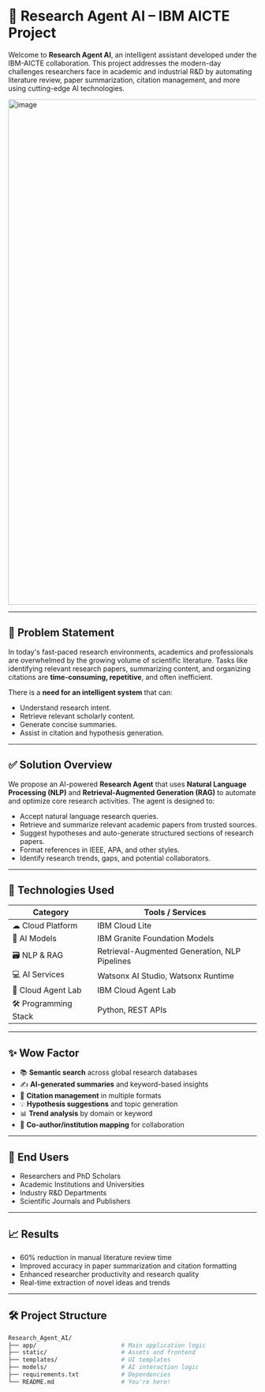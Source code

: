 # 🧠 Research Agent AI – IBM AICTE Project

Welcome to **Research Agent AI**, an intelligent assistant developed under the IBM-AICTE collaboration. This project addresses the modern-day challenges researchers face in academic and industrial R&D by automating literature review, paper summarization, citation management, and more using cutting-edge AI technologies.

<img width="1536" height="1024" alt="image" src="https://github.com/user-attachments/assets/8a9f020a-1e1f-4971-91b1-3531dfcc8c0a" />

---

## 📌 Problem Statement

In today's fast-paced research environments, academics and professionals are overwhelmed by the growing volume of scientific literature. Tasks like identifying relevant research papers, summarizing content, and organizing citations are **time-consuming, repetitive**, and often inefficient.

There is a **need for an intelligent system** that can:
- Understand research intent.
- Retrieve relevant scholarly content.
- Generate concise summaries.
- Assist in citation and hypothesis generation.

---

## ✅ Solution Overview

We propose an AI-powered **Research Agent** that uses **Natural Language Processing (NLP)** and **Retrieval-Augmented Generation (RAG)** to automate and optimize core research activities. The agent is designed to:

- Accept natural language research queries.
- Retrieve and summarize relevant academic papers from trusted sources.
- Suggest hypotheses and auto-generate structured sections of research papers.
- Format references in IEEE, APA, and other styles.
- Identify research trends, gaps, and potential collaborators.

---

## 🧰 Technologies Used

| Category               | Tools / Services                                |
|------------------------|--------------------------------------------------|
| ☁ Cloud Platform       | IBM Cloud Lite                                  |
| 🧠 AI Models           | IBM Granite Foundation Models                   |
| 🗃️ NLP & RAG           | Retrieval-Augmented Generation, NLP Pipelines   |
| 💻 AI Services         | Watsonx AI Studio, Watsonx Runtime              |
| 🤖 Cloud Agent Lab     | IBM Cloud Agent Lab                             |
| 🛠 Programming Stack    | Python, REST APIs                               |

---

## ✨ Wow Factor

- 📚 **Semantic search** across global research databases
- ✍️ **AI-generated summaries** and keyword-based insights
- 🔗 **Citation management** in multiple formats
- 💡 **Hypothesis suggestions** and topic generation
- 📊 **Trend analysis** by domain or keyword
- 👥 **Co-author/institution mapping** for collaboration

---

## 👥 End Users

- Researchers and PhD Scholars  
- Academic Institutions and Universities  
- Industry R&D Departments  
- Scientific Journals and Publishers  

---

## 📈 Results

- 60% reduction in manual literature review time  
- Improved accuracy in paper summarization and citation formatting  
- Enhanced researcher productivity and research quality  
- Real-time extraction of novel ideas and trends  

---

## 🛠 Project Structure

```bash
Research_Agent_AI/
├── app/                        # Main application logic
├── static/                     # Assets and frontend
├── templates/                  # UI templates
├── models/                     # AI interaction logic
├── requirements.txt            # Dependencies
└── README.md                   # You're here!
